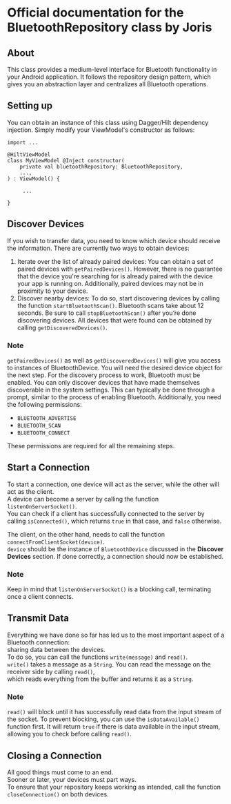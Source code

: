 # Official documentation for the BluetoothRepository class by Joris

## About

This class provides a medium-level interface for Bluetooth functionality in your Android
application.
It follows the repository design pattern, which gives you an abstraction layer and centralizes all
Bluetooth operations.

## Setting up

You can obtain an instance of this class using Dagger/Hilt dependency injection.
Simply modify your ViewModel's constructor as follows:

```
import ...
        
@HiltViewModel
class MyViewModel @Inject constructor(
    private val bluetoothRepository: BluetoothRepository,
    ...,
) : ViewModel() {

     ...
     
}
```

## Discover Devices

If you wish to transfer data, you need to know which device should receive the information.
There are currently two ways to obtain devices:

1. Iterate over the list of already paired devices:
   You can obtain a set of paired devices with `getPairedDevices()`.
   However, there is no guarantee that the device you're searching for is already paired with the
   device your app is running on.
   Additionally, paired devices may not be in proximity to your device.
2. Discover nearby devices:
   To do so, start discovering devices by calling the function `startBluetoothScan()`.
   Bluetooth scans take about 12 seconds. Be sure to call `stopBluetoothScan()` after you’re done
   discovering devices.
   All devices that were found can be obtained by calling `getDiscoveredDevices()`.

### Note

`getPairedDevices()` as well as `getDiscoveredDevices()` will give you access to instances of
BluetoothDevice.
You will need the desired device object for the next step.
For the discovery process to work, Bluetooth must be enabled.
You can only discover devices that have made themselves discoverable in the system settings.
This can typically be done through a prompt, similar to the process of enabling Bluetooth.
Additionally, you need the following permissions:

* `BLUETOOTH_ADVERTISE`
* `BLUETOOTH_SCAN`
* `BLUETOOTH_CONNECT`

These permissions are required for all the remaining steps.

## Start a Connection

To start a connection, one device will act as the server, while the other will act as the client.  
A device can become a server by calling the function `listenOnServerSocket()`.  
You can check if a client has successfully connected to the server by calling `isConnected()`, which
returns `true` in that case, and `false` otherwise.

The client, on the other hand, needs to call the function `connectFromClientSocket(device)`.  
`device` should be the instance of `BluetoothDevice` discussed in the **Discover Devices** section.
If done correctly, a connection should now be established.

### Note

Keep in mind that `listenOnServerSocket()` is a blocking call, terminating once a client connects.

## Transmit Data

Everything we have done so far has led us to the most important aspect of a Bluetooth connection:  
sharing data between the devices.  
To do so, you can call the functions `write(message)` and `read()`.  
`write()` takes a message as a `String`. You can read the message on the receiver side by
calling `read()`,  
which reads everything from the buffer and returns it as a `String`.

### Note

`read()` will block until it has successfully read data from the input stream of the socket.
To prevent blocking, you can use the `isDataAvailable()` function first.
It will return `true` if there is data available in the input stream, allowing you to check before
calling `read()`.

## Closing a Connection

All good things must come to an end.  
Sooner or later, your devices must part ways.  
To ensure that your repository keeps working as intended, call the function `closeConnection()` on
both devices.
